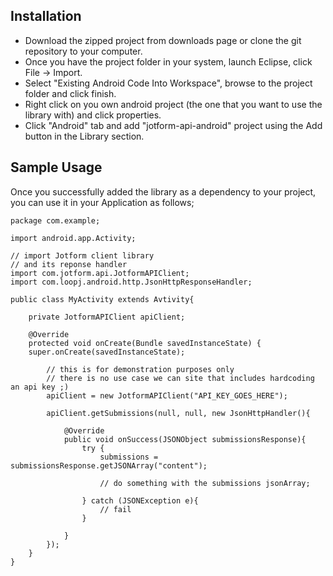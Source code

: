 Installation
------------

- Download the zipped project from downloads page or clone the git repository to your computer.
- Once you have the project folder in your system, launch Eclipse, click File -> Import.
- Select "Existing Android Code Into Workspace", browse to the project folder and click finish.
- Right click on you own android project (the one that you want to use the library with) and click properties.
- Click "Android" tab and add "jotform-api-android" project using the Add button in the Library section.

Sample Usage
------------

Once you successfully added the library as a dependency to your project, you can use it in your Application as follows;

    package com.example;
    
    import android.app.Activity;
    
    // import Jotform client library
    // and its reponse handler
    import com.jotform.api.JotformAPIClient;
    import com.loopj.android.http.JsonHttpResponseHandler;
    
    public class MyActivity extends Avtivity{
        
        private JotformAPIClient apiClient;
        
        @Override
        protected void onCreate(Bundle savedInstanceState) {
  	    super.onCreate(savedInstanceState);
            
            // this is for demonstration purposes only
            // there is no use case we can site that includes hardcoding an api key ;)
            apiClient = new JotformAPIClient("API_KEY_GOES_HERE");
            
            apiClient.getSubmissions(null, null, new JsonHttpHandler(){
            
                @Override
    		    public void onSuccess(JSONObject submissionsResponse){
    			    try {
    				    submissions = submissionsResponse.getJSONArray("content");
                        
                        // do something with the submissions jsonArray;
                        
                    } catch (JSONException e){
    				    // fail
    			    }
                    
                }
            });
        }
    }
    
